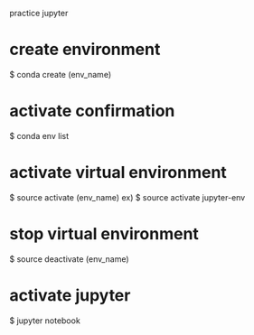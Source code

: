 practice jupyter

# create environment
$ conda create (env_name)

# activate confirmation
$ conda env list

# activate virtual environment
$ source activate (env_name)
ex) $ source activate jupyter-env

# stop virtual environment
$ source deactivate (env_name)

# activate jupyter
$ jupyter notebook
